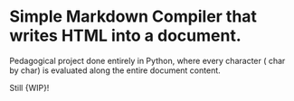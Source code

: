 # Simple Markdown Compiler that writes HTML into a document.
Pedagogical project done entirely in Python, where every character ( char by char) is evaluated along the entire document content.

Still {WIP}!
